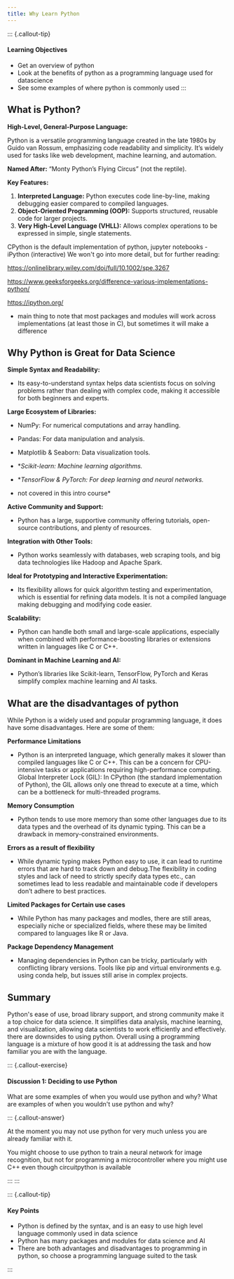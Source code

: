```yaml
---
title: Why Learn Python
---
```


::: {.callout-tip}
#### Learning Objectives

- Get an overview of python
- Look at the benefits of python as a programming language used for datascience
- See some examples of where python is commonly used
:::


## What is Python?

**High-Level, General-Purpose Language:** 

Python is a versatile programming language created in the late 1980s by Guido van Rossum, emphasizing code readability and simplicity. It’s widely used for tasks like web development, machine learning, and automation.

**Named After:** “Monty Python’s Flying Circus” (not the reptile).

**Key Features:**

1. **Interpreted Language:** Python executes code line-by-line, making debugging easier compared to compiled languages.
2. **Object-Oriented Programming (OOP):** Supports structured, reusable code for larger projects.
3. **Very High-Level Language (VHLL):** Allows complex operations to be expressed in simple, single statements.

CPython is the default implementation of python, jupyter notebooks - iPython (interactive)
We won't go into more detail, but for further reading:

https://onlinelibrary.wiley.com/doi/full/10.1002/spe.3267

https://www.geeksforgeeks.org/difference-various-implementations-python/

https://ipython.org/

- main thing to note that most packages and modules will work across implementations (at least those in C), but sometimes it will make a difference

## Why Python is Great for Data Science

**Simple Syntax and Readability:**

- Its easy-to-understand syntax helps data scientists focus on solving problems rather than dealing with complex code, making it accessible for both beginners and experts.

**Large Ecosystem of Libraries:**

- NumPy: For numerical computations and array handling.

- Pandas: For data manipulation and analysis.

- Matplotlib & Seaborn: Data visualization tools.

- **Scikit-learn: Machine learning algorithms.*

- **TensorFlow & PyTorch: For deep learning and neural networks.*

- not covered in this intro course*

**Active Community and Support:**

- Python has a large, supportive community offering tutorials, open-source contributions, and plenty of resources.

**Integration with Other Tools:**

- Python works seamlessly with databases, web scraping tools, and big data technologies like Hadoop and Apache Spark.

**Ideal for Prototyping and Interactive Experimentation:**

- Its flexibility allows for quick algorithm testing and experimentation, which is essential for refining data models. It is not a compiled language making debugging and modifying code easier.

**Scalability:**

- Python can handle both small and large-scale applications, especially when combined with performance-boosting libraries or extensions written in languages like C or C++.

**Dominant in Machine Learning and AI:**

- Python’s libraries like Scikit-learn, TensorFlow, PyTorch and Keras simplify complex machine learning and AI tasks.

## What are the disadvantages of python

While Python is a widely used and popular programming language, it does have some disadvantages. Here are some of them:

**Performance Limitations**

- Python is an interpreted language, which generally makes it slower than compiled languages like C or C++. This can be a concern for CPU-intensive tasks or applications requiring high-performance computing.
Global Interpreter Lock (GIL): In CPython (the standard implementation of Python), the GIL allows only one thread to execute at a time, which can be a bottleneck for multi-threaded programs.

**Memory Consumption**

- Python tends to use more memory than some other languages due to its data types and the overhead of its dynamic typing. This can be a drawback in memory-constrained environments.


**Errors as a result of flexibility**

- While dynamic typing makes Python easy to use, it can lead to runtime errors that are hard to track down and debug.The flexibility in coding styles and lack of need to strictly specify data types etc., can sometimes lead to less readable and maintainable code if developers don’t adhere to best practices.

**Limited Packages for Certain use cases**

- While Python has many packages and modles, there are still areas, especially niche or specialized fields, where these may be limited compared to languages like R or Java.

**Package Dependency Management**

- Managing dependencies in Python can be tricky, particularly with conflicting library versions. Tools like pip and virtual environments e.g. using conda help, but issues still arise in complex projects.

## Summary

Python's ease of use, broad library support, and strong community make it a top choice for data science. It simplifies data analysis, machine learning, and visualization, allowing data scientists to work efficiently and effectively. there are downsides to using python. Overall using a programming language is a mixture of how good it is at addressing the task and how familiar you are with the language. 

::: {.callout-exercise}
#### Discussion 1: Deciding to use Python

What are some examples of when you would use python and why?
What are examples of when you wouldn't use python and why?

::: {.callout-answer}

At the moment you may not use python for very much unless you are already familiar with it.

You might choose to use python to train a neural network for image recognition, but not for programming a microcontroller where you might use C++ even though circuitpython is available

:::
:::

::: {.callout-tip}

#### Key Points

- Python is defined by the syntax, and is an easy to use high level language commonly used in data science
- Python has many packages and modules for data science and AI
- There are both advantages and disadvantages to programming in python, so choose a programming language suited to the task

:::
